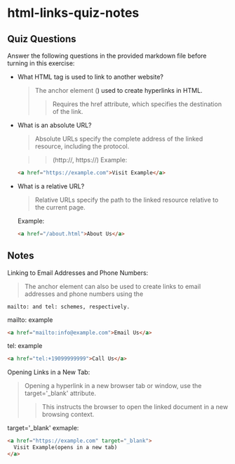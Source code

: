 # html-links-quiz-notes

## Quiz Questions

Answer the following questions in the provided markdown file before turning in this exercise:

- What HTML tag is used to link to another website?

  > The anchor element (<a>) used to create hyperlinks in HTML.
  >
  > > Requires the href attribute, which specifies the destination of the link.

- What is an absolute URL?

  > Absolute URLs specify the complete address of the linked resource, including the protocol.

  > > (http://, https://)
  > > Example:

  ```html
  <a href="https://example.com">Visit Example</a>
  ```

- What is a relative URL?

  > Relative URLs specify the path to the linked resource relative to the current page.

  Example:

  ```html
  <a href="/about.html">About Us</a>
  ```

## Notes

Linking to Email Addresses and Phone Numbers:

> The anchor element can also be used to create links to email addresses and phone numbers using the

    mailto: and tel: schemes, respectively.

mailto: example

```html
<a href="mailto:info@example.com">Email Us</a>
```

tel: example

```html
<a href="tel:+19099999999">Call Us</a>
```

Opening Links in a New Tab:

> Opening a hyperlink in a new browser tab or window, use the target='\_blank' attribute.
>
> > This instructs the browser to open the linked document in a new browsing context.

target='\_blank' exmaple:

```html
<a href="https://example.com" target="_blank">
  Visit Example(opens in a new tab)
</a>
```

